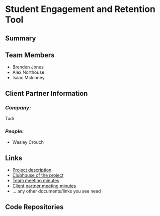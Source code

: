 # Student Engagement and Retention Tool

## **Summary**



## **Team Members**

- Brenden Jones
- Alex Northouse
- Isaac Mckinney

## **Client Partner Information**

### *Company:*
Tudr

### *People:*
- Wesley Crouch


## **Links**

- [Project description](ProjectDescription.md)
- [Clubhouse of the project](https://app.clubhouse.io)
- [Team meeting minutes](MeetingMinutes/Team)
- [Client partner meeting minutes](MeetingMinutes/ClientPartner)
- ... any other documents/links you see need

## **Code Repositories**




